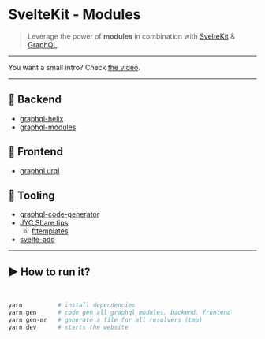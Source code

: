 # SvelteKit - Modules

> Leverage the power of **modules** in combination with [SvelteKit](https://kit.svelte.dev/) & [GraphQL](https://graphql.org/).

---

You want a small intro? Check [the video](https://www.youtube.com/watch?v=Xwf2To0euqw).

---

## 🚀 Backend

- [graphql-helix](https://github.com/contrawork/graphql-helix)
- [graphql-modules](https://www.graphql-modules.com/)

## 🎨 Frontend

- [graphql urql](https://formidable.com/open-source/urql/docs/basics/svelte/)

## 🔧 Tooling

- [graphql-code-generator](https://www.graphql-code-generator.com/)
- [JYC Share tips](https://github.com/jycouet/share-tips)
  - [fttemplates](https://marketplace.visualstudio.com/items?itemName=Huuums.vscode-fast-folder-structure)
- [svelte-add](https://github.com/svelte-add/svelte-add)

---

## ▶️ How to run it?

<br/>

```bash
yarn          # install dependencies
yarn gen      # code gen all graphql modules, backend, frontend
yarn gen-mr   # generate a file for all resolvers (tmp)
yarn dev      # starts the website
```
